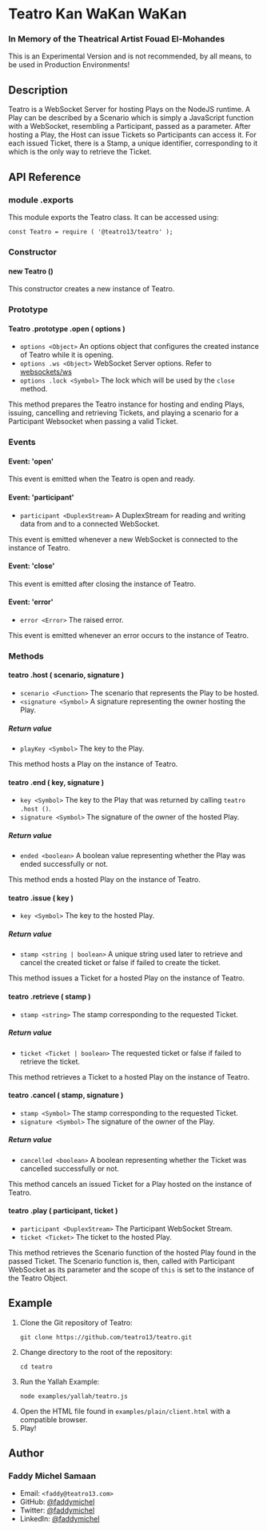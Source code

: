# Teatro Kan WaKan WaKan
### In Memory of the Theatrical Artist Fouad El-Mohandes

This is an Experimental Version and is not recommended, by all means,
to be used in Production Environments!
## Description

Teatro is a WebSocket Server for hosting Plays on the NodeJS runtime.
A Play can be described by a Scenario which is simply a JavaScript function with a WebSocket, resembling a Participant, passed as a parameter.
After hosting a Play, the Host can issue Tickets so Participants can access it.
For each issued Ticket, there is a Stamp, a unique identifier, corresponding to it which is the only way to retrieve the Ticket.
## API Reference

### module .exports

This module exports the Teatro class.
It can be accessed using:

```
const Teatro = require ( '@teatro13/teatro' );
```

### Constructor

#### new Teatro ()

This constructor creates a new instance of Teatro.

### Prototype

#### Teatro .prototype .open ( options )

* `options <Object>` An options object that configures the created instance of Teatro while it is opening.
* `options .ws <Object>` WebSocket Server options. Refer to [websockets/ws](https://github.com/websockets/ws)
* `options .lock <Symbol>` The lock which will be used by the `close` method.

This method prepares the Teatro instance for hosting and ending Plays, issuing, cancelling and retrieving Tickets,
and playing a scenario for a Participant Websocket when passing a valid Ticket.

### Events

#### Event: 'open'

This event is emitted when the Teatro is open and ready.

#### Event: 'participant'

* `participant <DuplexStream>` A DuplexStream for reading and writing data from and to a connected WebSocket.

This event is emitted whenever a new WebSocket is connected to the instance of Teatro.

#### Event: 'close'

This event is emitted after closing the instance of Teatro.

#### Event: 'error'

* `error <Error>` The raised error.

This event is emitted whenever an error occurs to the instance of Teatro.

### Methods

#### teatro .host ( scenario, signature )

* `scenario <Function>` The scenario that represents the Play to be hosted.
* `<signature <Symbol>` A signature representing the owner hosting the Play.

##### Return value

* `playKey <Symbol>` The key to the Play.

This method hosts a Play on the instance of Teatro.

#### teatro .end ( key, signature )

* `key <Symbol>` The key to the Play that was returned by calling `teatro .host ()`.
* `signature <Symbol>` The signature of the owner of the hosted Play.

##### Return value

* `ended <boolean>` A boolean value representing whether the Play was ended successfully or not.

This method ends a hosted Play on the instance of Teatro.

#### teatro .issue ( key )

* `key <Symbol>` The key to the hosted Play.

##### Return value

* `stamp <string | boolean>` A unique string used later to retrieve and cancel the created ticket or false if failed to create the ticket.

This method issues a Ticket for a hosted Play on the instance of Teatro.

#### teatro .retrieve ( stamp )

* `stamp <string>` The stamp corresponding to the requested Ticket.

##### Return value

* `ticket <Ticket | boolean>` The requested ticket or false if failed to retrieve the ticket.

This method retrieves a Ticket to a hosted Play on the instance of Teatro.

#### teatro .cancel ( stamp, signature )

* `stamp <Symbol>` The stamp corresponding to the requested Ticket.
* `signature <Symbol>` The signature of the owner of the Play.

##### Return value

* `cancelled <boolean>` A boolean representing whether the Ticket was cancelled successfully or not.

This method cancels an issued Ticket for a Play hosted on the instance of Teatro.

#### teatro .play ( participant, ticket )

* `participant <DuplexStream>` The Participant WebSocket Stream.
* `ticket <Ticket>` The ticket to the hosted Play.

This method retrieves the Scenario function of the hosted Play found in the passed Ticket.
The Scenario function is, then, called with Participant WebSocket as its parameter and the scope of `this` is set to the instance of the Teatro Object.
## Example

1. Clone the Git repository of Teatro:
	```
	git clone https://github.com/teatro13/teatro.git
	```
1. Change directory to the root of the repository:
	```
	cd teatro
	```
1. Run the Yallah Example:
	```
	node examples/yallah/teatro.js
	```
1. Open the HTML file found in `examples/plain/client.html` with a compatible browser.
1. Play!
## Author

### Faddy Michel Samaan

* Email: `<faddy@teatro13.com>`
* GitHub: [@faddymichel](https://github.com/faddymichel)
* Twitter: [@faddymichel](https://twitter.com/faddymichel)
* LinkedIn: [@faddymichel](https://www.linkedin.com/in/faddymichel/)
